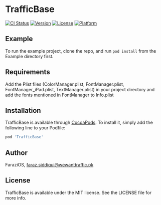 # TrafficBase

[![CI Status](http://img.shields.io/travis/FaraziOS/TrafficBase.svg?style=flat)](https://travis-ci.org/FaraziOS/TrafficBase)
[![Version](https://img.shields.io/cocoapods/v/TrafficBase.svg?style=flat)](http://cocoapods.org/pods/TrafficBase)
[![License](https://img.shields.io/cocoapods/l/TrafficBase.svg?style=flat)](http://cocoapods.org/pods/TrafficBase)
[![Platform](https://img.shields.io/cocoapods/p/TrafficBase.svg?style=flat)](http://cocoapods.org/pods/TrafficBase)

## Example

To run the example project, clone the repo, and run `pod install` from the Example directory first.

## Requirements
Add the Plist files (ColorManager.plist, FontManager.plist, FontManager_iPad.plist, TextManager.plist) in your project directory and add the fonts mentioned in FontManager to Info.plist

## Installation

TrafficBase is available through [CocoaPods](http://cocoapods.org). To install
it, simply add the following line to your Podfile:

```ruby
pod 'TrafficBase'
```

## Author

FaraziOS, faraz.siddiqui@wewanttraffic.pk

## License

TrafficBase is available under the MIT license. See the LICENSE file for more info.
